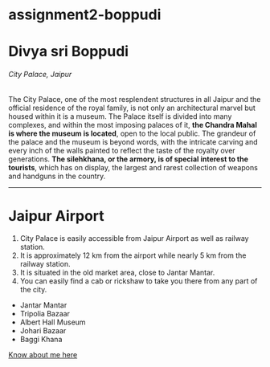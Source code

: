 # assignment2-boppudi
# Divya sri Boppudi
###### City Palace, Jaipur

The City Palace, one of the most resplendent structures in all Jaipur and the official residence of the royal family, is not only an architectural marvel but housed within it is a museum. The Palace itself is divided into many complexes, and within the most imposing palaces of it, **the Chandra Mahal is where the museum is located**, open to the local public. The grandeur of the palace and the museum is beyond words, with the intricate carving and every inch of the walls painted to reflect the taste of the royalty over generations. **The silehkhana, or the armory, is of special interest to the tourists**, which has on display, the largest and rarest collection of weapons and handguns in the country.
***
# Jaipur Airport
1. City Palace is easily accessible from Jaipur Airport as well as railway station. 
2. It is approximately 12 km from the airport while nearly 5 km from the railway station.
3. It is situated in the old market area, close to Jantar Mantar. 
4. You can easily find a cab or rickshaw to take you there from any part of the city.

* Jantar Mantar
* Tripolia Bazaar
* Albert Hall Museum
* Johari Bazaar
* Baggi Khana

[Know about me here](AboutMe.md)
